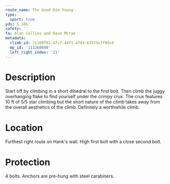 ```yaml
---
route_name: The Good Die Young
type:
  sport: true
yds: 5.10b
safety: ''
fa: Alan Collins and Dave Mcrae
metadata:
  climb_id: 71169f61-47c7-4df1-a7d4-635f5cff05c6
  mp_id: '111260600'
  left_right_index: '11'
---
```

# Description
Start off by climbing in a short dihedral to the first bolt. Then climb the juggy overhanging flake to find yourself under the crimpy crux. The crux features 10 ft of 5/5 star climbing but the short nature of the climb takes away from the overall aesthetics of the climb. Definitely a worthwhile climb.

# Location
Furthest right route on Hank's wall. High first bolt with a close second bolt.

# Protection
4 bolts. Anchors are pre-hung with steel carabiners.
